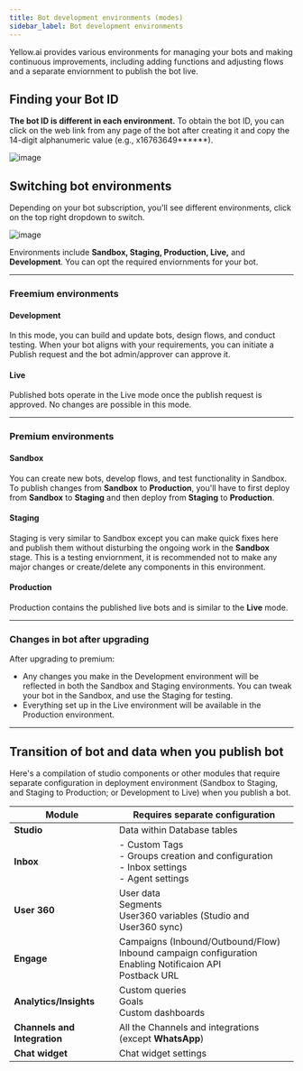 ```yaml
---
title: Bot development environments (modes)
sidebar_label: Bot development environments 
---
```


Yellow.ai provides various environments for managing your bots and making continuous improvements, including adding functions and adjusting flows and a separate enviornment to publish the bot live. 


## Finding your Bot ID

**The bot ID is different in each environment.**
To obtain the bot ID, you can click on the web link from any page of the bot after creating it and copy the 14-digit alphanumeric value (e.g., x16763649******).       

![image](https://imgur.com/9vCnQxr.png)

## Switching bot environments

Depending on your bot subscription, you'll see different environments, click on the top right dropdown to switch. 

![image](https://imgur.com/jVVdcrx.png)

Environments include **Sandbox, Staging, Production, Live,** and **Development**. You can opt the required enviornments for your bot.


--------

### Freemium environments

<!--

**Development and Live modes**

![](https://hackmd.io/_uploads/BJM3vb023.png)

-->

#### Development

In this mode, you can build and update bots, design flows, and conduct testing. When your bot aligns with your requirements, you can initiate a Publish request and the bot admin/approver can approve it. 




#### Live

Published bots operate in the Live mode once the publish request is approved. No changes are possible in this mode.

-----

### Premium environments


<!--
**Sandbox,Staging and Production modes**

![](https://i.imgur.com/WI0YLmE.png)

-->

#### Sandbox

You can create new bots, develop flows, and test functionality in Sandbox. 
To publish changes from **Sandbox** to **Production**, you'll have to first deploy from **Sandbox** to **Staging** and then deploy from **Staging** to **Production**.


#### Staging

Staging is very similar to Sandbox except you can make quick fixes here and publish them without disturbing the ongoing work in the **Sandbox** stage. This is a testing enviornment, it is recommended not to make any major changes or create/delete any components in this environment. 

#### Production 

Production contains the published live bots and is similar to the **Live** mode.

----

### Changes in bot after upgrading

After upgrading to premium:

- Any changes you make in the Development environment will be reflected in both the Sandbox and Staging environments. You can tweak your bot in the Sandbox, and use the Staging for testing.
- Everything set up in the Live environment will be available in the Production environment.


-------

## Transition of bot and data when you publish bot

<!--

Not every component configured in the development/ sandbox/staging environments will be pushed to the live/production environments.

- The development/sandbox/staging environments share a similar operational pattern. To make changes to your bot and apply those modifications, you need to be within these environments.
- The live/production environments follow the same pattern. In this environment, the bot is active, and no further modifications can be made. 


Following changes must be configured seperately in **Development** and **Live** enviornment. 

* Database records
* Inbox module settings
* Bot analytics in the Insights tab
* Scheduled campaigns in the Engage module
* Applied templates in the Engage module



---

Live

 However, you can:
- Access user analytics in the [Insights](https://docs.yellow.ai/docs/platform_concepts/growth/introductiontoinsights) module.
- Launch campaigns using [Engage](https://docs.yellow.ai/docs/platform_concepts/engagement/engage).
- Respond to customer inquiries as an agent within [Inbox](https://docs.yellow.ai/docs/platform_concepts/inbox).


----

-->

Here's a compilation of studio components or other modules that require separate configuration in deployment environment (Sandbox to Staging, and Staging to Production; or Development to Live) when you publish a bot.


| Module | Requires separate configuration |
| -------- | -------- |
| **Studio** | Data within Database tables | 
| **Inbox**	| - Custom Tags <br/> - Groups creation and configuration <br/> - Inbox settings <br/> - Agent settings |
| **User 360** | User data <br/> Segments<br/> User360 variables (Studio and User360 sync)
| **Engage**     |  Campaigns (Inbound/Outbound/Flow)  <br/> Inbound campaign configuration <br/> Enabling Notificaion API <br/> Postback URL |
|**Analytics/Insights**|  Custom queries <br/> Goals <br/>  Custom dashboards |
| **Channels and Integration** | All the Channels and integrations (except **WhatsApp**) |
| **Chat widget** | Chat widget settings |

<!--
must be created or deleted only in Sandbox/Development environment <br/> Data within the DB will not move to Live/Prod
-->


<!--


## Changes in bot after environment upgrade

- When you upgrade from Development to the 3-environment setup (Sandbox, Staging, Production), your flows, databases, and other components from Development move to the Sandbox and Staging environments.
- In the new setup, you must configure everything in the Sandbox environment, and then publish your flows and bot to the Staging environment for testing.
- All flows, intents, entities, and bot skins will be transferred from the Sandbox to the Staging environment upon publishing. 
    - You can't selectively retain flows in Staging; everything configured in Sandbox is published to Staging. Any flows exclusive to Staging but not in Sandbox will be lost if you choose to Publish bot.
- While you can make modifications and publish flows in the Staging environment, it's recommended to primarily use it for testing and make all significant changes in the Sandbox first.
- Database creation and deletion must occur in the Sandbox environment.
- Analytics and insights need to be created separately in each environment.
- Everything available in Live Mode is also accessible in the Production environment.
- In both Development and Live environments, sharing a bot invite grants users access to both Live and Development. However, in a 3-environment setup, you must share invites for all three environments separately. For example, sharing a bot invite in the Sandbox environment provides users access only to the Sandbox environment.

-->